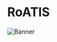 # RoATIS
![Banner](https://media.discordapp.net/attachments/1119182711584731247/1267850724692459580/image.png?ex=66aa4980&is=66a8f800&hm=128b81068851ec8c3b0aba0b6a6262460dcacebaad2b53036c1725a501f12438&=&format=webp&quality=lossless)
